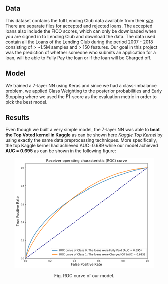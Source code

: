 ## Data

This dataset contains the full Lending Club data available from their [*site*](https://www.lendingclub.com/info/download-data.action). There are separate files for accepted and rejected loans. The accepted loans also include the FICO scores, which can only be downloaded when you are signed in to Lending Club and download the data. The data used contain all the Loans of the Lending Club during the period 2007 - 2018 consisting of > ~1.5M samples and > 150 features. Our goal in this project was the prediction of whether someone who submits an application for a loan, will be able to Fully Pay the loan or if the loan will be Charged off.

## Model
We trained a 7-layer NN using Keras and since we had a class-imbalance problem, we applied Class Weighting to the posterior probabilities and Early Stopping where we used the F1-score as the evaluation metric in order to pick the best model.

## Results
Even though we built a very simple model, the 7-layer NN was able to **beat the Top Voted kernel in Kaggle** as can be shown here [*Kaggle Top Kernel*](https://www.kaggle.com/pileatedperch/predicting-charge-off-from-initial-listing-data) by using exactly the same data preprocessing techniques. More specifically, the top Kaggle kernel had achieved AUC=0.689 while our model achieved **AUC = 0.695** as can be shown in the following figure:

<p align="center">
    <img src="Figure/Plot.PNG" height="350"/>
    <p align="center">Fig. ROC curve of our model.</p>
</p>

